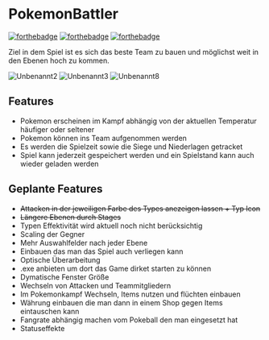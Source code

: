 # PokemonBattler
[![forthebadge](https://forthebadge.com/images/badges/made-with-java.svg)](http://forthebadge.com)
[![forthebadge](http://forthebadge.com/images/badges/built-with-love.svg)](http://forthebadge.com)
[![forthebadge](https://forthebadge.com/images/badges/works-on-my-machine.svg)](http://forthebadge.com)


Ziel in dem Spiel ist es sich das beste Team zu bauen und möglichst weit in den Ebenen hoch zu kommen.

![Unbenannt2](https://github.com/user-attachments/assets/5259ca8a-ae7c-4fd3-9da0-c733e43f65b0)
![Unbenannt3](https://github.com/user-attachments/assets/0e0c14e6-e687-45a6-ba36-abef87ad735a)
![Unbenannt8](https://github.com/user-attachments/assets/cf037af4-e836-4a4f-8513-438b24054315)


## Features
- Pokemon erscheinen im Kampf abhängig von der aktuellen Temperatur häufiger oder seltener
- Pokemon können ins Team aufgenommen werden
- Es werden die Spielzeit sowie die Siege und Niederlagen getracket
- Spiel kann jederzeit gespeichert werden und ein Spielstand kann auch wieder geladen werden

## Geplante Features
- ~~Attacken in der jeweiligen Farbe des Types anezeigen lassen + Typ Icon~~
- ~~Längere Ebenen durch Stages~~
- Typen Effektivität wird aktuell noch nicht berücksichtig
- Scaling der Gegner
- Mehr Auswahlfelder nach jeder Ebene
- Einbauen das man das Spiel auch verliegen kann
- Optische Überarbeitung
- .exe anbieten um dort das Game dirket starten zu können
- Dymatische Fenster Größe
- Wechseln von Attacken und Teammitgliedern
- Im Pokemonkampf Wechseln, Items nutzen und flüchten einbauen
- Währung einbauen die man dann in einem Shop gegen Items eintauschen kann
- Fangrate abhängig machen vom Pokeball den man eingesetzt hat
- Statuseffekte